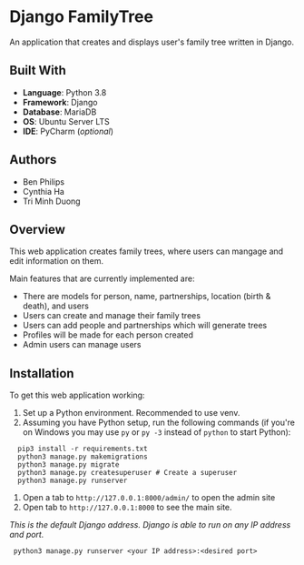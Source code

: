 # Django FamilyTree
An application that creates and displays user's family tree written in Django.

## Built With
* <b>Language</b>: Python 3.8
* <b>Framework</b>: Django
* <b>Database</b>: MariaDB
* <b>OS</b>: Ubuntu Server LTS
* <b>IDE</b>: PyCharm (<i>optional</i>)

## Authors
* Ben Philips
* Cynthia Ha
* Tri Minh Duong

## Overview
This web application creates family trees, where users can mangage and edit information on them.

Main features that are currently implemented are:
* There are models for person, name, partnerships, location (birth & death), and users
* Users can create and manage their family trees
* Users can add people and partnerships which will generate trees
* Profiles will be made for each person created
* Admin users can manage users

## Installation
To get this web application working:
1. Set up a Python environment. Recommended to use venv.
1. Assuming you have Python setup, run the following commands (if you're on Windows you may use `py` or `py -3` instead of `python` to start Python):

 ```
   pip3 install -r requirements.txt
   python3 manage.py makemigrations
   python3 manage.py migrate
   python3 manage.py createsuperuser # Create a superuser
   python3 manage.py runserver
 ```
1. Open a tab to `http://127.0.0.1:8000/admin/` to open the admin site
1. Open tab to `http://127.0.0.1:8000` to see the main site.

*This is the default Django address. Django is able to run on any IP address and port.*
```
 python3 manage.py runserver <your IP address>:<desired port>
```
